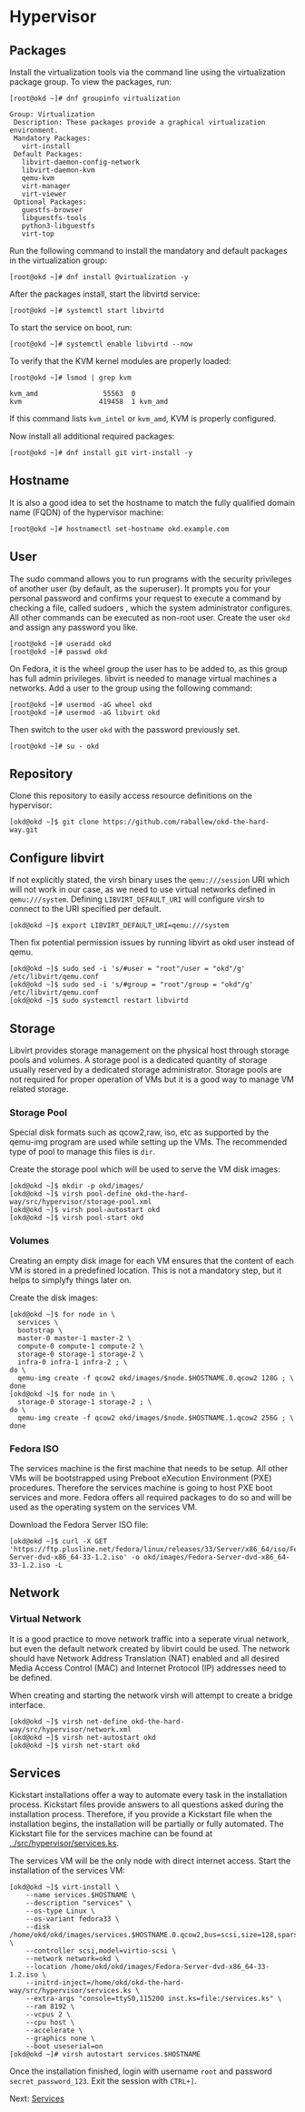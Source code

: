 # Hypervisor

## Packages

Install the virtualization tools via the command line using the virtualization
package group. To view the packages, run:

```shell
[root@okd ~]# dnf groupinfo virtualization

Group: Virtualization
 Description: These packages provide a graphical virtualization environment.
 Mandatory Packages:
   virt-install
 Default Packages:
   libvirt-daemon-config-network
   libvirt-daemon-kvm
   qemu-kvm
   virt-manager
   virt-viewer
 Optional Packages:
   guestfs-browser
   libguestfs-tools
   python3-libguestfs
   virt-top
```

Run the following command to install the mandatory and default packages in the
virtualization group:

```shell
[root@okd ~]# dnf install @virtualization -y
```

After the packages install, start the libvirtd service:

```shell
[root@okd ~]# systemctl start libvirtd
```

To start the service on boot, run:

```shell
[root@okd ~]# systemctl enable libvirtd --now
```

To verify that the KVM kernel modules are properly loaded:

```shell
[root@okd ~]# lsmod | grep kvm

kvm_amd                55563  0
kvm                   419458  1 kvm_amd
```

If this command lists `kvm_intel` or `kvm_amd`, KVM is properly configured.

Now install all additional required packages:

```shell
[root@okd ~]# dnf install git virt-install -y
```

## Hostname

It is also a good idea to set the hostname to match the fully qualified domain
name (FQDN) of the hypervisor machine:

```shell
[root@okd ~]# hostnamectl set-hostname okd.example.com
```

## User

The sudo command allows you to run programs with the security privileges of
another user (by default, as the superuser). It prompts you for your personal
password and confirms your request to execute a command by checking a file,
called sudoers , which the system administrator configures. All other commands
can be executed as non-root user. Create the user `okd` and assign any password
you like.

```shell
[root@okd ~]# useradd okd
[root@okd ~]# passwd okd
```

On Fedora, it is the wheel group the user has to be added to, as this group has
full admin privileges. libvirt is needed to manage virtual machines a networks.
Add a user to the group using the following command:

```shell
[root@okd ~]# usermod -aG wheel okd
[root@okd ~]# usermod -aG libvirt okd
```

Then switch to the user `okd` with the password previously set.

```shell
[root@okd ~]# su - okd
```

## Repository

Clone this repository to easily access resource definitions on the hypervisor:

```shell
[okd@okd ~]$ git clone https://github.com/raballew/okd-the-hard-way.git
```

## Configure libvirt

If not explicitly stated, the virsh binary uses the `qemu:///session` URI which
will not work in our case, as we need to use virtual networks defined in
`qemu:///system`. Defining `LIBVIRT_DEFAULT_URI` will configure virsh to connect
to the URI specified per default.

```shell
[okd@okd ~]$ export LIBVIRT_DEFAULT_URI=qemu:///system
```

Then fix potential permission issues by running libvirt as okd user instead of
qemu.

```shell
[okd@okd ~]$ sudo sed -i 's/#user = "root"/user = "okd"/g' /etc/libvirt/qemu.conf
[okd@okd ~]$ sudo sed -i 's/#group = "root"/group = "okd"/g' /etc/libvirt/qemu.conf
[okd@okd ~]$ sudo systemctl restart libvirtd
```


## Storage

Libvirt provides storage management on the physical host through storage pools
and volumes. A storage pool is a dedicated quantity of storage usually reserved
by a dedicated storage administrator. Storage pools are not required for proper
operation of VMs but it is a good way to manage VM related storage.

### Storage Pool

Special disk formats such as qcow2,raw, iso, etc as supported by the qemu-img
program are used while setting up the VMs. The recommended type of pool to
manage this files is `dir`.

Create the storage pool which will be used to serve the VM disk images:

```shell
[okd@okd ~]$ mkdir -p okd/images/
[okd@okd ~]$ virsh pool-define okd-the-hard-way/src/hypervisor/storage-pool.xml
[okd@okd ~]$ virsh pool-autostart okd
[okd@okd ~]$ virsh pool-start okd
```

### Volumes

Creating an empty disk image for each VM ensures that the content of each VM is
stored in a predefined location. This is not a mandatory step, but it helps to
simplyfy things later on.

Create the disk images:

```shell
[okd@okd ~]$ for node in \
  services \
  bootstrap \
  master-0 master-1 master-2 \
  compute-0 compute-1 compute-2 \
  storage-0 storage-1 storage-2 \
  infra-0 infra-1 infra-2 ; \
do \
  qemu-img create -f qcow2 okd/images/$node.$HOSTNAME.0.qcow2 128G ; \
done
[okd@okd ~]$ for node in \
  storage-0 storage-1 storage-2 ; \
do \
  qemu-img create -f qcow2 okd/images/$node.$HOSTNAME.1.qcow2 256G ; \
done
```

### Fedora ISO

The services machine is the first machine that needs to be setup. All other VMs
will be bootstrapped using Preboot eXecution Environment (PXE) procedures.
Therefore the services machine is going to host PXE boot services and more.
Fedora offers all required packages to do so and will be used as the operating
system on the services VM.

Download the Fedora Server ISO file:

```shell
[okd@okd ~]$ curl -X GET 'https://ftp.plusline.net/fedora/linux/releases/33/Server/x86_64/iso/Fedora-Server-dvd-x86_64-33-1.2.iso' -o okd/images/Fedora-Server-dvd-x86_64-33-1.2.iso -L
```

## Network

### Virtual Network

It is a good practice to move network traffic into a seperate virual network,
but even the default network created by libvirt could be used. The network
should have Network Address Translation (NAT) enabled and all desired Media
Access Control (MAC) and Internet Protocol (IP) addresses need to be defined.

When creating and starting the network virsh will attempt to create a bridge
interface.

```shell
[okd@okd ~]$ virsh net-define okd-the-hard-way/src/hypervisor/network.xml
[okd@okd ~]$ virsh net-autostart okd
[okd@okd ~]$ virsh net-start okd
```

## Services

Kickstart installations offer a way to automate every task in the installation
process. Kickstart files provide answers to all questions asked during the
installation process. Therefore, if you provide a Kickstart file when the
installation begins, the installation will be partially or fully automated. The
Kickstart file for the services machine can be found at
[../src/hypervisor/services.ks](../src/hypervisor/services.ks).

The services VM will be the only node with direct internet access. Start the
installation of the services VM:

```shell
[okd@okd ~]$ virt-install \
    --name services.$HOSTNAME \
    --description "services" \
    --os-type Linux \
    --os-variant fedora33 \
    --disk /home/okd/okd/images/services.$HOSTNAME.0.qcow2,bus=scsi,size=128,sparse=yes \
    --controller scsi,model=virtio-scsi \
    --network network=okd \
    --location /home/okd/okd/images/Fedora-Server-dvd-x86_64-33-1.2.iso \
    --initrd-inject=/home/okd/okd-the-hard-way/src/hypervisor/services.ks \
    --extra-args "console=ttyS0,115200 inst.ks=file:/services.ks" \
    --ram 8192 \
    --vcpus 2 \
    --cpu host \
    --accelerate \
    --graphics none \
    --boot useserial=on
[okd@okd ~]# virsh autostart services.$HOSTNAME
```

Once the installation finished, login with username `root` and password
`secret_password_123`. Exit the session with `CTRL+]`.

Next: [Services](02-services.md)
